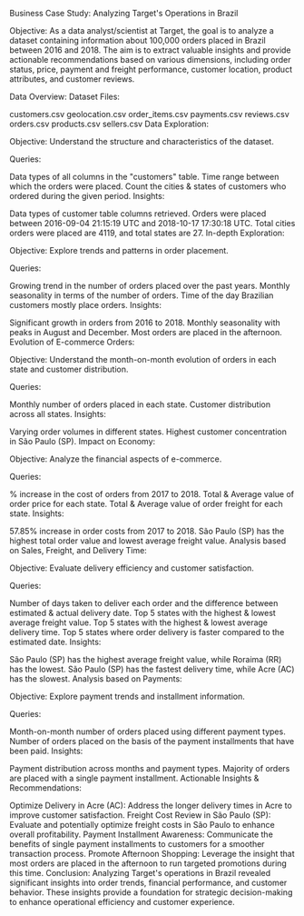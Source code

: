 Business Case Study: Analyzing Target's Operations in Brazil

Objective:
As a data analyst/scientist at Target, the goal is to analyze a dataset containing information about 100,000 orders placed in Brazil between 2016 and 2018. The aim is to extract valuable insights and provide actionable recommendations based on various dimensions, including order status, price, payment and freight performance, customer location, product attributes, and customer reviews.

Data Overview:
Dataset Files:

customers.csv
geolocation.csv
order_items.csv
payments.csv
reviews.csv
orders.csv
products.csv
sellers.csv
Data Exploration:

Objective: Understand the structure and characteristics of the dataset.

Queries:

Data types of all columns in the "customers" table.
Time range between which the orders were placed.
Count the cities & states of customers who ordered during the given period.
Insights:

Data types of customer table columns retrieved.
Orders were placed between 2016-09-04 21:15:19 UTC and 2018-10-17 17:30:18 UTC.
Total cities orders were placed are 4119, and total states are 27.
In-depth Exploration:

Objective: Explore trends and patterns in order placement.

Queries:

Growing trend in the number of orders placed over the past years.
Monthly seasonality in terms of the number of orders.
Time of the day Brazilian customers mostly place orders.
Insights:

Significant growth in orders from 2016 to 2018.
Monthly seasonality with peaks in August and December.
Most orders are placed in the afternoon.
Evolution of E-commerce Orders:

Objective: Understand the month-on-month evolution of orders in each state and customer distribution.

Queries:

Monthly number of orders placed in each state.
Customer distribution across all states.
Insights:

Varying order volumes in different states.
Highest customer concentration in São Paulo (SP).
Impact on Economy:

Objective: Analyze the financial aspects of e-commerce.

Queries:

% increase in the cost of orders from 2017 to 2018.
Total & Average value of order price for each state.
Total & Average value of order freight for each state.
Insights:

57.85% increase in order costs from 2017 to 2018.
São Paulo (SP) has the highest total order value and lowest average freight value.
Analysis based on Sales, Freight, and Delivery Time:

Objective: Evaluate delivery efficiency and customer satisfaction.

Queries:

Number of days taken to deliver each order and the difference between estimated & actual delivery date.
Top 5 states with the highest & lowest average freight value.
Top 5 states with the highest & lowest average delivery time.
Top 5 states where order delivery is faster compared to the estimated date.
Insights:

São Paulo (SP) has the highest average freight value, while Roraima (RR) has the lowest.
São Paulo (SP) has the fastest delivery time, while Acre (AC) has the slowest.
Analysis based on Payments:

Objective: Explore payment trends and installment information.

Queries:

Month-on-month number of orders placed using different payment types.
Number of orders placed on the basis of the payment installments that have been paid.
Insights:

Payment distribution across months and payment types.
Majority of orders are placed with a single payment installment.
Actionable Insights & Recommendations:

Optimize Delivery in Acre (AC): Address the longer delivery times in Acre to improve customer satisfaction.
Freight Cost Review in São Paulo (SP): Evaluate and potentially optimize freight costs in São Paulo to enhance overall profitability.
Payment Installment Awareness: Communicate the benefits of single payment installments to customers for a smoother transaction process.
Promote Afternoon Shopping: Leverage the insight that most orders are placed in the afternoon to run targeted promotions during this time.
Conclusion:
Analyzing Target's operations in Brazil revealed significant insights into order trends, financial performance, and customer behavior. These insights provide a foundation for strategic decision-making to enhance operational efficiency and customer experience.






